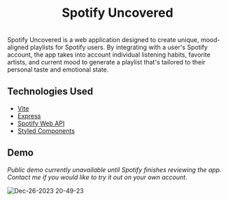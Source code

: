 <h1 align="center">Spotify Uncovered</h1> <br>
Spotify Uncovered is a web application designed to create unique, mood-aligned playlists for Spotify users. By integrating with a user's Spotify account, the app takes into account individual listening habits, favorite artists, and current mood to generate a playlist that's tailored to their personal taste and emotional state.

## Technologies Used
<ul>
  <li><a href="https://vitejs.dev/">Vite</a></li>
  <li><a href="https://expressjs.com/">Express</a></li>
  <li><a href="https://developer.spotify.com/documentation/web-api">Spotify Web API</a></li>
  <li><a href="https://styled-components.com/">Styled Components</a></li>
</ul>

## Demo
*Public demo currently unavailable until Spotify finishes reviewing the app. Contact me if you would like to try it out on your own account.* <br/>

![Dec-26-2023 20-49-23](https://github.com/evanyans/spotify-uncovered/assets/48900125/10d76123-3791-46e1-8cbd-2a2e3f48f2c5)
